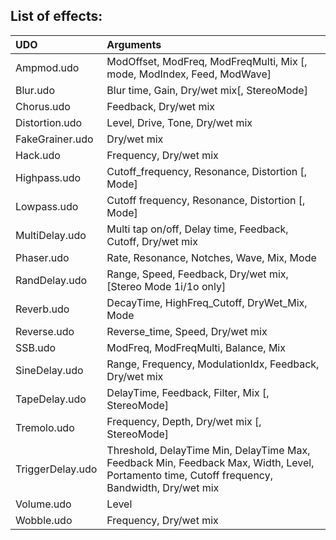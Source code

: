 ## List of effects: 
| UDO              | Arguments                                                                                                                                    |
|:-----------------|:---------------------------------------------------------------------------------------------------------------------------------------------|
| Ampmod.udo       | ModOffset, ModFreq, ModFreqMulti, Mix [, mode, ModIndex, Feed, ModWave]                                                                      |
| Blur.udo         | Blur time, Gain, Dry/wet mix[, StereoMode]                                                                                                   |
| Chorus.udo       | Feedback, Dry/wet mix                                                                                                                        |
| Distortion.udo   | Level, Drive, Tone, Dry/wet mix                                                                                                              |
| FakeGrainer.udo  | Dry/wet mix                                                                                                                                  |
| Hack.udo         | Frequency, Dry/wet mix                                                                                                                       |
| Highpass.udo     | Cutoff_frequency, Resonance, Distortion [, Mode]                                                                                             |
| Lowpass.udo      | Cutoff frequency, Resonance, Distortion [, Mode]                                                                                             |
| MultiDelay.udo   | Multi tap on/off, Delay time, Feedback, Cutoff, Dry/wet mix                                                                                  |
| Phaser.udo       | Rate, Resonance, Notches, Wave, Mix, Mode                                                                                                    |
| RandDelay.udo    | Range, Speed, Feedback, Dry/wet mix, [Stereo Mode 1i/1o only]                                                                                |
| Reverb.udo       | DecayTime, HighFreq_Cutoff, DryWet_Mix, Mode                                                                                                 |
| Reverse.udo      | Reverse_time, Speed, Dry/wet mix                                                                                                             |
| SSB.udo          | ModFreq, ModFreqMulti, Balance, Mix                                                                                                          |
| SineDelay.udo    | Range, Frequency, ModulationIdx, Feedback, Dry/wet mix                                                                                       |
| TapeDelay.udo    | DelayTime, Feedback, Filter, Mix [, StereoMode]                                                                                              |
| Tremolo.udo      | Frequency, Depth, Dry/wet mix [, StereoMode]                                                                                                 |
| TriggerDelay.udo | Threshold, DelayTime Min, DelayTime Max, Feedback Min, Feedback Max, Width, Level, Portamento time, Cutoff frequency, Bandwidth, Dry/wet mix |
| Volume.udo       | Level                                                                                                                                        |
| Wobble.udo       | Frequency, Dry/wet mix                                                                                                                       |